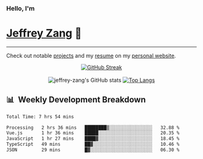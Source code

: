 
### Hello, I'm 
# [Jeffrey Zang](https://www.linkedin.com/in/jeffreyzang/) 🦀

---

Check out notable [projects](https://jeffz.dev/projects) and my [resume](https://jeffz.dev/resume) on my [personal website](https://jeffz.dev/).

<div align = 'center'>

[![GitHub Streak](https://github-readme-streak-stats.herokuapp.com/?user=jeffrey-zang&theme=tokyonight)](https://git.io/streak-stats)
<br></br>
![jeffrey-zang's GitHub stats](https://github-readme-stats.vercel.app/api?username=jeffrey-zang&show_icons=true&theme=tokyonight&hide_rank=true&hide=stars) 
[![Top Langs](https://github-readme-stats.vercel.app/api/top-langs/?username=jeffrey-zang&hide=ShaderLab,HLSL&layout=compact&theme=tokyonight)](https://github.com/anuraghazra/github-readme-stats)

</div>

## 📊 &nbsp;Weekly Development Breakdown
<!--START_SECTION:waka-->

```txt
Total Time: 7 hrs 54 mins

Processing   2 hrs 36 mins   ████████▒░░░░░░░░░░░░░░░░   32.88 %
Vue.js       1 hr 36 mins    █████░░░░░░░░░░░░░░░░░░░░   20.35 %
JavaScript   1 hr 27 mins    ████▓░░░░░░░░░░░░░░░░░░░░   18.45 %
TypeScript   49 mins         ██▓░░░░░░░░░░░░░░░░░░░░░░   10.46 %
JSON         29 mins         █▓░░░░░░░░░░░░░░░░░░░░░░░   06.30 %
```

<!--END_SECTION:waka-->


